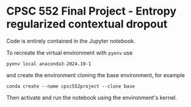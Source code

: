 # CPSC 552 Final Project - Entropy regularized contextual dropout

Code is entirely contained in the Jupyter notebook.

To recreate the virtual environment with `pyenv` use
```
pyenv local anaconda3-2024.10-1
```
and create the environment cloning the base environment, for example
```
conda create --name cpsc552project --clone base
```
Then activate and run the notebook using the environment's kernel.
